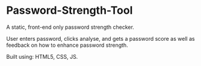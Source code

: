 # Password-Strength-Tool

A static, front-end only password strength checker.

User enters password, clicks analyse, and gets a password score as well as feedback on how to enhance password strength.

Built using: HTML5, CSS, JS.
